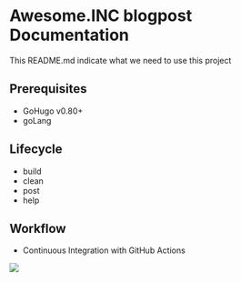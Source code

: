 # Awesome.INC blogpost Documentation
This README.md indicate what we need to use this project

## Prerequisites
- GoHugo v0.80+
- goLang

## Lifecycle
- build
- clean
- post
- help

## Workflow

- Continuous Integration with GitHub Actions

![](https://dduportal.github.io/public/holberton/m3-t0-0.png)